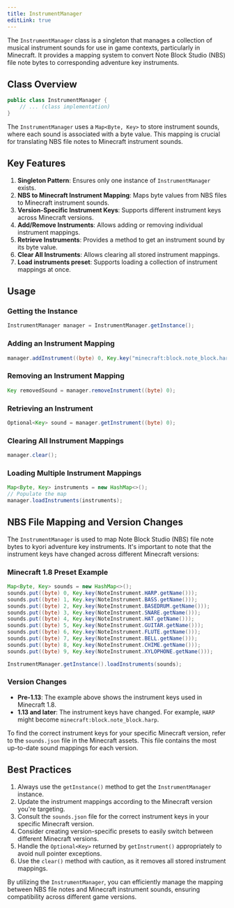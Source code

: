 ```yaml
---
title: InstrumentManager
editLink: true
---
```


The `InstrumentManager` class is a singleton that manages a collection of musical instrument sounds for use in game contexts, particularly in Minecraft. It provides a mapping system to convert Note Block Studio (NBS) file note bytes to corresponding adventure key instruments.

## Class Overview

```java
public class InstrumentManager {
    // ... (class implementation)
}
```

The `InstrumentManager` uses a `Map<Byte, Key>` to store instrument sounds, where each sound is associated with a byte value. This mapping is crucial for translating NBS file notes to Minecraft instrument sounds.

## Key Features

1. **Singleton Pattern**: Ensures only one instance of `InstrumentManager` exists.
2. **NBS to Minecraft Instrument Mapping**: Maps byte values from NBS files to Minecraft instrument sounds.
3. **Version-Specific Instrument Keys**: Supports different instrument keys across Minecraft versions.
4. **Add/Remove Instruments**: Allows adding or removing individual instrument mappings.
5. **Retrieve Instruments**: Provides a method to get an instrument sound by its byte value.
6. **Clear All Instruments**: Allows clearing all stored instrument mappings.
7. **Load instruments preset**: Supports loading a collection of instrument mappings at once.

## Usage

### Getting the Instance

```java
InstrumentManager manager = InstrumentManager.getInstance();
```

### Adding an Instrument Mapping

```java
manager.addInstrument((byte) 0, Key.key("minecraft:block.note_block.harp"));
```

### Removing an Instrument Mapping

```java
Key removedSound = manager.removeInstrument((byte) 0);
```

### Retrieving an Instrument

```java
Optional<Key> sound = manager.getInstrument((byte) 0);
```

### Clearing All Instrument Mappings

```java
manager.clear();
```

### Loading Multiple Instrument Mappings

```java
Map<Byte, Key> instruments = new HashMap<>();
// Populate the map
manager.loadInstruments(instruments);
```

## NBS File Mapping and Version Changes

The `InstrumentManager` is used to map Note Block Studio (NBS) file note bytes to kyori adventure key instruments. It's important to note that the instrument keys have changed across different Minecraft versions:

### Minecraft 1.8 Preset Example

```java
Map<Byte, Key> sounds = new HashMap<>();
sounds.put((byte) 0, Key.key(NoteInstrument.HARP.getName()));
sounds.put((byte) 1, Key.key(NoteInstrument.BASS.getName()));
sounds.put((byte) 2, Key.key(NoteInstrument.BASEDRUM.getName()));
sounds.put((byte) 3, Key.key(NoteInstrument.SNARE.getName()));
sounds.put((byte) 4, Key.key(NoteInstrument.HAT.getName()));
sounds.put((byte) 5, Key.key(NoteInstrument.GUITAR.getName()));
sounds.put((byte) 6, Key.key(NoteInstrument.FLUTE.getName()));
sounds.put((byte) 7, Key.key(NoteInstrument.BELL.getName()));
sounds.put((byte) 8, Key.key(NoteInstrument.CHIME.getName()));
sounds.put((byte) 9, Key.key(NoteInstrument.XYLOPHONE.getName()));

InstrumentManager.getInstance().loadInstruments(sounds);
```

### Version Changes

- **Pre-1.13**: The example above shows the instrument keys used in Minecraft 1.8.
- **1.13 and later**: The instrument keys have changed. For example, `HARP` might become `minecraft:block.note_block.harp`.

To find the correct instrument keys for your specific Minecraft version, refer to the `sounds.json` file in the Minecraft assets. This file contains the most up-to-date sound mappings for each version.

## Best Practices

1. Always use the `getInstance()` method to get the `InstrumentManager` instance.
2. Update the instrument mappings according to the Minecraft version you're targeting.
3. Consult the `sounds.json` file for the correct instrument keys in your specific Minecraft version.
4. Consider creating version-specific presets to easily switch between different Minecraft versions.
5. Handle the `Optional<Key>` returned by `getInstrument()` appropriately to avoid null pointer exceptions.
6. Use the `clear()` method with caution, as it removes all stored instrument mappings.

By utilizing the `InstrumentManager`, you can efficiently manage the mapping between NBS file notes and Minecraft instrument sounds, ensuring compatibility across different game versions.